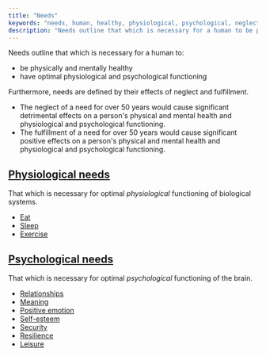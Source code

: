 ```yaml
---
title: "Needs"
keywords: "needs, human, healthy, physiological, psychological, neglect, fulfillment, effects"
description: "Needs outline that which is necessary for a human to be physiologically and psychologically healthy."
---
```


Needs outline that which is necessary for a human to:

- be physically and mentally healthy
- have optimal physiological and psychological functioning

Furthermore, needs are defined by their effects of neglect and fulfillment.

- The neglect of a need for over 50 years would cause significant detrimental effects on a person's physical and mental health and physiological and psychological functioning.
- The fulfillment of a need for over 50 years would cause significant positive effects on a person's physical and mental health and physiological and psychological functioning.

## [Physiological needs](/needs/physiological/)

That which is necessary for optimal _physiological_ functioning of biological systems.

- [Eat](/needs/physiological/eat/)
- [Sleep](/needs/physiological/sleep/)
- [Exercise](/needs/physiological/exercise/)

## [Psychological needs](/needs/psychological/)

That which is necessary for optimal _psychological_ functioning of the brain.

- [Relationships](/needs/psychological/relationships/)
- [Meaning](/needs/psychological/meaning/)
- [Positive emotion](/needs/psychological/emotion/)
- [Self-esteem](/needs/psychological/self-esteem/)
- [Security](/needs/psychological/security/)
- [Resilience](/needs/psychological/resilience/)
- [Leisure](/needs/psychological/leisure/)
